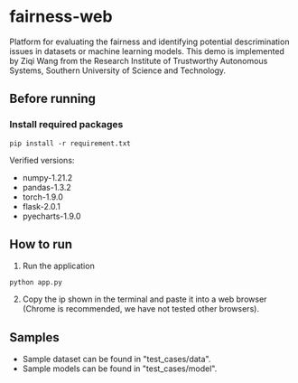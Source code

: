 # fairness-web

Platform for evaluating the fairness and identifying potential descrimination issues in datasets or machine learning models. 
This demo is implemented by Ziqi Wang from the Research Institute of Trustworthy Autonomous Systems, Southern University of Science and Technology.
## Before running
### Install required packages
```
pip install -r requirement.txt
```

Verified versions:
* numpy-1.21.2
* pandas-1.3.2
* torch-1.9.0
* flask-2.0.1
* pyecharts-1.9.0

## How to run
1. Run the application 
```
python app.py
```

2. Copy the ip shown in the terminal and paste it into a web browser (Chrome is recommended, we have not tested other browsers).

## Samples
* Sample dataset can be found in "test_cases/data".
* Sample models can be found in "test_cases/model".

